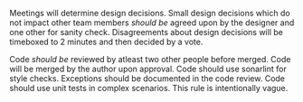 Meetings will determine design decisions.
Small design decisions which do not impact other team members *should be* agreed upon by the designer and one other for sanity check.
Disagreements about design decisions will be timeboxed to 2 minutes and then decided by a vote.

Code *should be* reviewed by atleast two other people before merged.
Code will be merged by the author upon approval.
Code should use sonarlint for style checks. Exceptions should be documented in the code review.
Code should use unit tests in complex scenarios. This rule is intentionally vague.